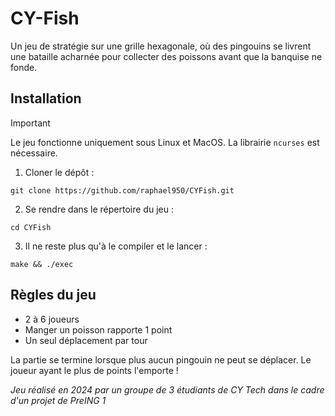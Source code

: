 # CY-Fish
Un jeu de stratégie sur une grille hexagonale, où des pingouins se livrent une bataille acharnée pour collecter des poissons avant que la banquise ne fonde.

## Installation

> [!IMPORTANT]
> Le jeu fonctionne uniquement sous Linux et MacOS.
> La librairie `ncurses` est nécessaire.

1. Cloner le dépôt :
```
git clone https://github.com/raphael950/CYFish.git
```
2. Se rendre dans le répertoire du jeu :
```
cd CYFish
```
3. Il ne reste plus qu'à le compiler et le lancer :
```
make && ./exec
```

## Règles du jeu

- 2 à 6 joueurs
- Manger un poisson rapporte 1 point
- Un seul déplacement par tour

La partie se termine lorsque plus aucun pingouin ne peut se déplacer.
Le joueur ayant le plus de points l'emporte !




*Jeu réalisé en 2024 par un groupe de 3 étudiants de CY Tech dans le cadre d'un projet de PreING 1*
